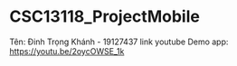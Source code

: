 # CSC13118_ProjectMobile

Tên: Đinh Trọng Khánh - 19127437
link youtube Demo app: https://youtu.be/2oycOWSE_1k